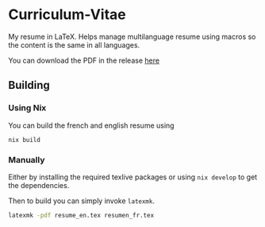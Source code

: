 # Curriculum-Vitae
My resume in LaTeX. 
Helps manage multilanguage resume using macros so the content is the same in all languages.

You can download the PDF in the release [here](https://github.com/xgroleau/Curriculum-Vitae/releases/tag/latest)

## Building

### Using Nix
You can build the french and english resume using

``` shell
nix build
```

### Manually

Either by installing the required texlive packages or using `nix develop` to get the dependencies.

Then to build you can simply invoke `latexmk`.

``` sh
latexmk -pdf resume_en.tex resumen_fr.tex
```
